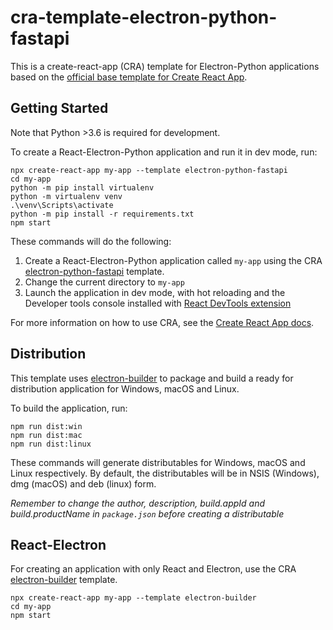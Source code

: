 # cra-template-electron-python-fastapi

This is a create-react-app (CRA) template for Electron-Python applications based on the [official base template for Create React App](https://github.com/facebook/create-react-app/tree/master/packages/cra-template).

## Getting Started

Note that Python >3.6 is required for development.

To create a React-Electron-Python application and run it in dev mode, run:

```
npx create-react-app my-app --template electron-python-fastapi
cd my-app
python -m pip install virtualenv
python -m virtualenv venv
.\venv\Scripts\activate
python -m pip install -r requirements.txt
npm start
```

These commands will do the following:

1. Create a React-Electron-Python application called `my-app` using the CRA [electron-python-fastapi](https://www.npmjs.com/package/cra-template-electron-python-fastapi) template.
2. Change the current directory to `my-app`
3. Launch the application in dev mode, with hot reloading and the Developer tools console installed with [React DevTools extension](https://github.com/facebook/react/tree/master/packages/react-devtools-extensions)

For more information on how to use CRA, see the [Create React App docs](https://reactjs.org/docs/create-a-new-react-app.html#create-react-app).

## Distribution

This template uses [electron-builder](https://www.electron.build/) to package and build a ready for distribution application for Windows, macOS and Linux.

To build the application, run:

```
npm run dist:win
npm run dist:mac
npm run dist:linux
```

These commands will generate distributables for Windows, macOS and Linux respectively.
By default, the distributables will be in NSIS (Windows), dmg (macOS) and deb (linux) form.

_Remember to change the author, description, build.appId and build.productName in `package.json` before creating a distributable_

## React-Electron

For creating an application with only React and Electron, use the CRA [electron-builder](https://www.npmjs.com/package/cra-template-electron-builder) template.

```
npx create-react-app my-app --template electron-builder
cd my-app
npm start
```
